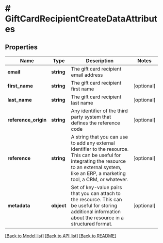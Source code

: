 # # GiftCardRecipientCreateDataAttributes

## Properties

Name | Type | Description | Notes
------------ | ------------- | ------------- | -------------
**email** | **string** | The gift card recipient email address |
**first_name** | **string** | The gift card recipient first name | [optional]
**last_name** | **string** | The gift card recipient last name | [optional]
**reference_origin** | **string** | Any identifier of the third party system that defines the reference code | [optional]
**reference** | **string** | A string that you can use to add any external identifier to the resource. This can be useful for integrating the resource to an external system, like an ERP, a marketing tool, a CRM, or whatever. | [optional]
**metadata** | **object** | Set of key-value pairs that you can attach to the resource. This can be useful for storing additional information about the resource in a structured format. | [optional]

[[Back to Model list]](../../README.md#models) [[Back to API list]](../../README.md#endpoints) [[Back to README]](../../README.md)
